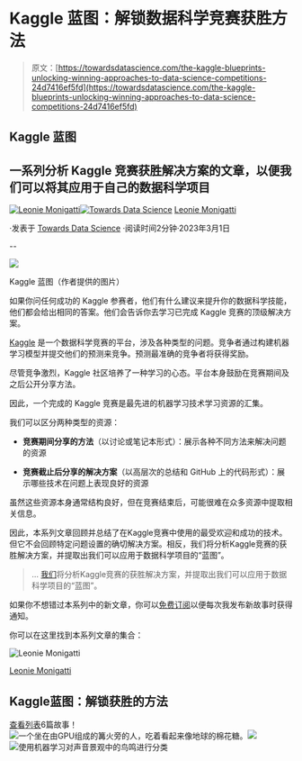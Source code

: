 # Kaggle 蓝图：解锁数据科学竞赛获胜方法

> 原文：[https://towardsdatascience.com/the-kaggle-blueprints-unlocking-winning-approaches-to-data-science-competitions-24d7416ef5fd](https://towardsdatascience.com/the-kaggle-blueprints-unlocking-winning-approaches-to-data-science-competitions-24d7416ef5fd)

## Kaggle 蓝图

## 一系列分析 Kaggle 竞赛获胜解决方案的文章，以便我们可以将其应用于自己的数据科学项目

[](https://medium.com/@iamleonie?source=post_page-----24d7416ef5fd--------------------------------)[![Leonie Monigatti](../Images/4044b1685ada53a30160b03dc78f9626.png)](https://medium.com/@iamleonie?source=post_page-----24d7416ef5fd--------------------------------)[](https://towardsdatascience.com/?source=post_page-----24d7416ef5fd--------------------------------)[![Towards Data Science](../Images/a6ff2676ffcc0c7aad8aaf1d79379785.png)](https://towardsdatascience.com/?source=post_page-----24d7416ef5fd--------------------------------) [Leonie Monigatti](https://medium.com/@iamleonie?source=post_page-----24d7416ef5fd--------------------------------)

·发表于 [Towards Data Science](https://towardsdatascience.com/?source=post_page-----24d7416ef5fd--------------------------------) ·阅读时间2分钟·2023年3月1日

--

![](../Images/a765313bf72f269732e0949bfa7804f5.png)

Kaggle 蓝图（作者提供的图片）

如果你问任何成功的 Kaggle 参赛者，他们有什么建议来提升你的数据科学技能，他们都会给出相同的答案。他们会告诉你去学习已完成 Kaggle 竞赛的顶级解决方案。

[Kaggle](https://www.kaggle.com/) 是一个数据科学竞赛的平台，涉及各种类型的问题。竞争者通过构建机器学习模型并提交他们的预测来竞争。预测最准确的竞争者将获得奖励。

尽管竞争激烈，Kaggle 社区培养了一种学习的心态。平台本身鼓励在竞赛期间及之后公开分享方法。

因此，一个完成的 Kaggle 竞赛是最先进的机器学习技术学习资源的汇集。

我们可以区分两种类型的资源：

+   **竞赛期间分享的方法**（以讨论或笔记本形式）：展示各种不同方法来解决问题的资源

+   **竞赛截止后分享的解决方案**（以高层次的总结和 GitHub 上的代码形式）：展示哪些技术在问题上表现良好的资源

虽然这些资源本身通常结构良好，但在竞赛结束后，可能很难在众多资源中提取相关信息。

因此，本系列文章回顾并总结了在Kaggle竞赛中使用的最受欢迎和成功的技术。但它不会回顾特定问题设置的确切解决方案。相反，我们将分析Kaggle竞赛的获胜解决方案，并提取出我们可以应用于数据科学项目的“蓝图”。

> … [我们](https://medium.com/@iamleonie?source=post_page-----24d7416ef5fd--------------------------------)将分析Kaggle竞赛的获胜解决方案，并提取出我们可以应用于数据科学项目的“蓝图”。

如果你不想错过本系列中的新文章，你可以[免费订阅](https://medium.com/subscribe/@iamleonie)以便每次我发布新故事时获得通知。

你可以在这里找到本系列文章的集合：

![Leonie Monigatti](../Images/61f354281722566e5c755e2cf181514f.png)

[Leonie Monigatti](https://medium.com/@iamleonie?source=post_page-----24d7416ef5fd--------------------------------)

## Kaggle蓝图：解锁获胜的方法

[查看列表](https://medium.com/@iamleonie/list/the-kaggle-blueprints-unlocking-winning-approaches-79c4222f75fb?source=post_page-----24d7416ef5fd--------------------------------)6篇故事！![一个坐在由GPU组成的篝火旁的人，吃着看起来像地球的棉花糖。](../Images/94e95316f7c9338e5cb092f714a1dad6.png)![](../Images/c56e947cc80edb20806ad0d690a05fdb.png)![使用机器学习对声音景观中的鸟鸣进行分类](../Images/95b737688a3a9ef87fa9c2e101915f5c.png)
